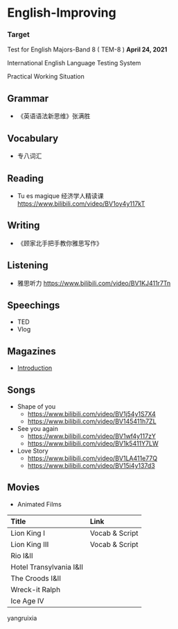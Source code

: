 # English-Improving

### Target
Test for English Majors-Band 8 ( TEM-8 ) **April 24, 2021**

International English Language Testing System

Practical Working Situation

## Grammar
- 《英语语法新思维》张满胜 

## Vocabulary
- 专八词汇

## Reading
- Tu es magique 经济学人精读课 https://www.bilibili.com/video/BV1oy4y117kT

## Writing
- 《顾家北手把手教你雅思写作》

## Listening
- 雅思听力  https://www.bilibili.com/video/BV1KJ411r7Tn

## Speechings
- TED
- Vlog

## Magazines
- [Introduction](Magazine)

## Songs
- Shape of you
  - https://www.bilibili.com/video/BV1j54y1S7X4
  - https://www.bilibili.com/video/BV145411h7ZL
- See you again
  - https://www.bilibili.com/video/BV1wf4y117zY
  - https://www.bilibili.com/video/BV1k5411Y7LW
- Love Story
  - https://www.bilibili.com/video/BV1LA411e77Q
  - https://www.bilibili.com/video/BV15i4y137d3

## Movies
- Animated Films

| Title | Link |
| :---| :--- |
| Lion King Ⅰ | Vocab & Script |
|Lion King Ⅲ | Vocab & Script |
| Rio Ⅰ&Ⅱ|
| Hotel Transylvania Ⅰ&Ⅱ |
|The Croods Ⅰ&Ⅱ |
|Wreck-it Ralph |
|Ice Age Ⅳ |

yangruixia